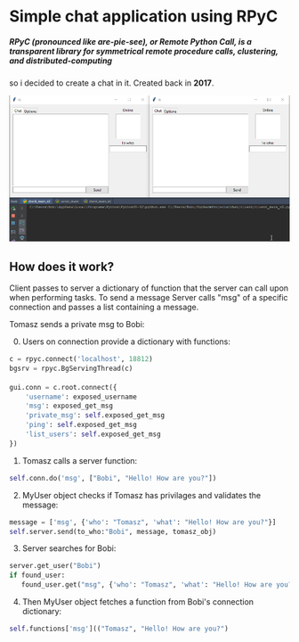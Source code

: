 # Simple chat application using RPyC
##### RPyC (pronounced like are-pie-see), or Remote Python Call, is a transparent library for symmetrical remote procedure calls, clustering, and distributed-computing
so i decided to create a chat in it.
Created back in __2017__.

![in use gif](image2.gif)




## How does it work?
Client passes to server a dictionary of function that the server can call upon when performing tasks.
To send a message Server calls "msg" of a specific connection and passes a list containing a message.

Tomasz sends a private msg to Bobi:

0. Users on connection provide a dictionary with functions:
```python
c = rpyc.connect('localhost', 18812)
bgsrv = rpyc.BgServingThread(c)

gui.conn = c.root.connect({
    'username': exposed_username
    'msg': exposed_get_msg
    'private_msg': self.exposed_get_msg
    'ping': self.exposed_get_msg
    'list_users': self.exposed_get_msg
})
```
1. Tomasz calls a server function:
```python
self.conn.do('msg', ["Bobi", "Hello! How are you?"])
```

2. MyUser object checks if Tomasz has privilages and validates the message:
```python
message = ['msg', {'who': "Tomasz", 'what': "Hello! How are you?"}]
self.server.send(to_who:"Bobi", message, tomasz_obj)
```
3. Server searches for Bobi:
```python
server.get_user("Bobi")
if found_user:
   found_user.get("msg", {'who': "Tomasz", 'what': "Hello! How are you?"})
```
4. Then MyUser object fetches a function from Bobi's connection dictionary:
```python
self.functions['msg'](("Tomasz", "Hello! How are you?")
```




